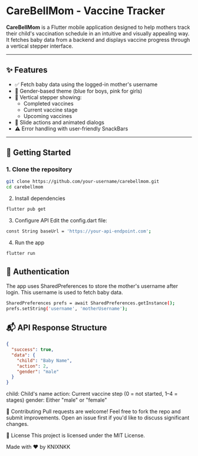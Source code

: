 # CareBellMom - Vaccine Tracker

**CareBellMom** is a Flutter mobile application designed to help mothers track their child's vaccination schedule in an intuitive and visually appealing way. It fetches baby data from a backend and displays vaccine progress through a vertical stepper interface.

---

## ✨ Features

- ✅ Fetch baby data using the logged-in mother's username
- 🎨 Gender-based theme (blue for boys, pink for girls)
- 🧬 Vertical stepper showing:
  - Completed vaccines
  - Current vaccine stage
  - Upcoming vaccines
- 📱 Slide actions and animated dialogs
- ⚠️ Error handling with user-friendly SnackBars

---

## 🚀 Getting Started

### 1. Clone the repository

```bash
git clone https://github.com/your-username/carebellmom.git
cd carebellmom
```
2. Install dependencies
```bash
flutter pub get
```
3. Configure API
Edit the config.dart file:
```bash
const String baseUrl = 'https://your-api-endpoint.com';
```
4. Run the app
```bash
flutter run
```

## 🔐 Authentication
The app uses SharedPreferences to store the mother's username after login. This username is used to fetch baby data.
```bash
SharedPreferences prefs = await SharedPreferences.getInstance();
prefs.setString('username', 'motherUsername');
```
## 📬 API Response Structure
```json
{
  "success": true,
  "data": {
    "child": "Baby Name",
    "action": 2,
    "gender": "male"
  }
}
```
child: Child's name
action: Current vaccine step (0 = not started, 1–4 = stages)
gender: Either "male" or "female"

🤝 Contributing
Pull requests are welcome! Feel free to fork the repo and submit improvements. Open an issue first if you'd like to discuss significant changes.

📄 License
This project is licensed under the MIT License.

Made with ❤️ by KNIXNKK
